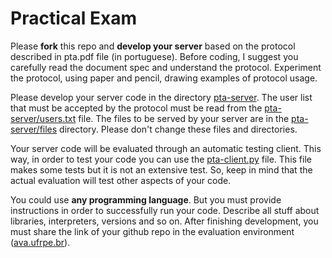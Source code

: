 # Practical Exam
Please **fork** this repo and **develop your server** based on the protocol described in pta.pdf file (in portuguese). Before coding, I suggest you carefully read the document spec and understand the protocol. Experiment the protocol, using paper and pencil, drawing examples of protocol usage.

Please develop your server code in the directory [pta-server][ptas]. The user list that must be accepted by the protocol must be read from the [pta-server/users.txt][ptau] file. The files to be served by your server are in the [pta-server/files][ptaa] directory. Please don't change these files and directories.

Your server code will be evaluated through an automatic testing client. This way, in order to test your code you can use the [pta-client.py][ptac] file. This file makes some tests but it is not an extensive test. So, keep in mind that the actual evaluation will test other aspects of your code.

You could use **any programming language**. But you must provide instructions in order to successfully run your code. Describe all stuff about libraries, interpreters, versions and so on. After finishing development, you must share the link of your github repo in the evaluation environment ([ava.ufrpe.br](http://ava.ufrpe.br/)).

[ptas]: <https://github.com/glaucogoncalves/pta/tree/master/pta-server>
[ptau]: <https://github.com/glaucogoncalves/pta/tree/master/pta-server/users.txt>
[ptaa]: <https://github.com/glaucogoncalves/pta/tree/master/pta-server/files>
[ptac]: <https://github.com/glaucogoncalves/pta/tree/master/pta-client.py>
